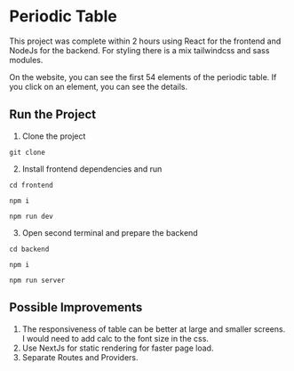 # Periodic Table

This project was complete within 2 hours using React for the frontend and NodeJs for the backend. For styling there is a mix tailwindcss and sass modules.

On the website, you can see the first 54 elements of the periodic table. If you click on an element, you can see the details.

## Run the Project
1. Clone the project

`
git clone
`

2. Install frontend dependencies and run

`
cd frontend
`

`
npm i
`

`
npm run dev
`

3. Open second terminal and prepare the backend

`
cd backend
`

`
npm i
`

`
npm run server
`

## Possible Improvements

1. The responsiveness of table can be better at large and smaller screens. I would need to add calc to the font size in the css.
2. Use NextJs for static rendering for faster page load.
3. Separate Routes and Providers.
